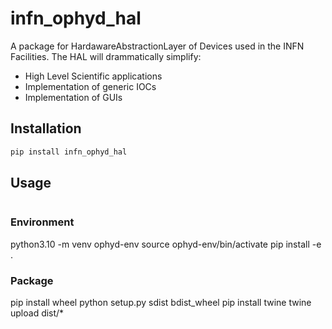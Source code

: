 # infn_ophyd_hal

A package for HardawareAbstractionLayer of Devices used in the INFN Facilities.
The HAL will drammatically simplify:

- High Level Scientific applications 
- Implementation of generic IOCs
- Implementation of GUIs

## Installation


```bash
pip install infn_ophyd_hal
```
## Usage

```

```
### Environment
python3.10 -m venv ophyd-env
source ophyd-env/bin/activate
pip install -e .
### Package
pip install wheel
python setup.py sdist bdist_wheel
pip install twine
twine upload dist/*


